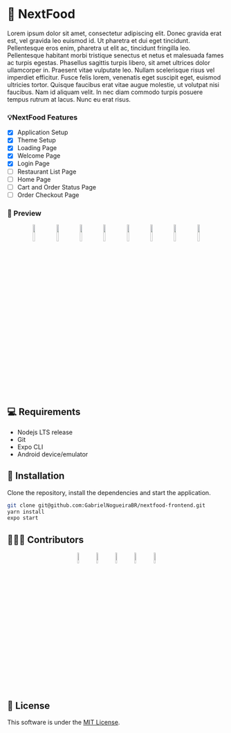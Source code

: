 # 🍔 NextFood
Lorem ipsum dolor sit amet, consectetur adipiscing elit. Donec gravida erat est, vel gravida leo euismod id. Ut pharetra et dui eget tincidunt. Pellentesque eros enim, pharetra ut elit ac, tincidunt fringilla leo. Pellentesque habitant morbi tristique senectus et netus et malesuada fames ac turpis egestas. Phasellus sagittis turpis libero, sit amet ultrices dolor ullamcorper in. Praesent vitae vulputate leo. Nullam scelerisque risus vel imperdiet efficitur. Fusce felis lorem, venenatis eget suscipit eget, euismod ultricies tortor. Quisque faucibus erat vitae augue molestie, ut volutpat nisi faucibus. Nam id aliquam velit. In nec diam commodo turpis posuere tempus rutrum at lacus. Nunc eu erat risus.

### 💡NextFood Features
- [x] Application Setup
- [x] Theme Setup
- [x] Loading Page
- [x] Welcome Page
- [x] Login Page
- [ ] Restaurant List Page
- [ ] Home Page
- [ ] Cart and Order Status Page
- [ ] Order Checkout Page

### 👀 Preview
<div align="center">
 <img src="https://user-images.githubusercontent.com/30303558/169819069-dabfdbd6-6f39-4f7b-9c48-05915c052960.png" width="10%">
 <img src="https://user-images.githubusercontent.com/30303558/169819873-8fc771af-532a-46c9-ba08-470a526e86a8.png" width="10%">
 <img src="https://user-images.githubusercontent.com/30303558/169819971-1fccac9a-e4df-4107-8132-dce77a078f54.png" width="10%">
 <img src="https://user-images.githubusercontent.com/30303558/169820058-d4f534b0-9740-4415-ace0-b4976b764fd0.png" width="10%">
 <img src="https://user-images.githubusercontent.com/30303558/169820111-31bb0008-2b31-4b31-81f8-d2e6330dad70.png" width="10%">
 <img src="https://user-images.githubusercontent.com/30303558/169820162-0e7c7340-bb0a-43b8-9eca-aa2dd4872c45.png" width="10%">
 <img src="https://user-images.githubusercontent.com/30303558/169820249-b0429748-195b-4f1d-9860-029f6cfd8d86.png" width="10%">
 <img src="https://user-images.githubusercontent.com/30303558/169820305-b6a6730b-442a-4cd7-9309-e8818e57fc6c.png" width="10%">
</div>

## 💻 Requirements
- Nodejs LTS release
- Git
- Expo CLI
- Android device/emulator

## 📝 Installation
Clone the repository, install the dependencies and start the application.

```bash
git clone git@github.com:GabrielNogueiraBR/nextfood-frontend.git
yarn install
expo start
```

## 👨‍👦‍👦 Contributors
<div align="center">
 <a href="https://github.com/GabrielNogueiraBR" target="_blank"><img src="https://avatars.githubusercontent.com/u/30303558?v=4" width="8%"></a>
 <a href="https://github.com/VitorGois" target="_blank"><img src="https://avatars.githubusercontent.com/u/69533533?v=4" width="8%"></a>
 <a href="https://github.com/CordeiroOtavio" target="_blank"><img src="https://avatars.githubusercontent.com/u/69653683?v=4" width="8%"></a>
 <a href="https://github.com/ryanraul" target="_blank"><img src="https://avatars.githubusercontent.com/u/42502534?v=4" width="8%"></a>
 <a href="https://github.com/gferrazz" target="_blank"><img src="https://avatars.githubusercontent.com/u/48798017?v=4" width="8%"></a>
</div>

## 📃 License
This software is under the [MIT License](https://github.com/GabrielNogueiraBR/Monext/blob/main/LICENSE).

